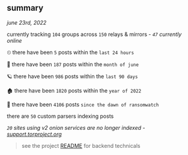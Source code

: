 
## summary
_june 23rd, 2022_

currently tracking `104` groups across `150` relays & mirrors - _`47` currently online_

⏲ there have been `5` posts within the `last 24 hours`

🦈 there have been `187` posts within the `month of june`

🪐 there have been `986` posts within the `last 90 days`

🏚 there have been `1820` posts within the `year of 2022`

🦕 there have been `4106` posts `since the dawn of ransomwatch`

there are `50` custom parsers indexing posts

_`20` sites using v2 onion services are no longer indexed - [support.torproject.org](https://support.torproject.org/onionservices/v2-deprecation/)_

> see the project [README](https://github.com/joshhighet/ransomwatch#ransomwatch--) for backend technicals
